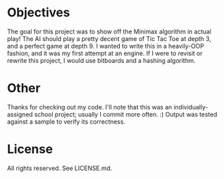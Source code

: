 # Objectives
The goal for this project was to show off the Minimax algorithm in actual play! The AI should play a pretty decent game of Tic Tac Toe at depth 3, and a perfect game at depth 9.
I wanted to write this in a heavily-OOP fashion, and it was my first attempt at an engine. If I were to revisit or rewrite this project, I would use bitboards and a hashing algorithm.

# Other
Thanks for checking out my code. I'll note that this was an individually-assigned school project; usually I commit more often. :)
Output was tested against a sample to verify its correctness.

# License

All rights reserved. See LICENSE.md.
